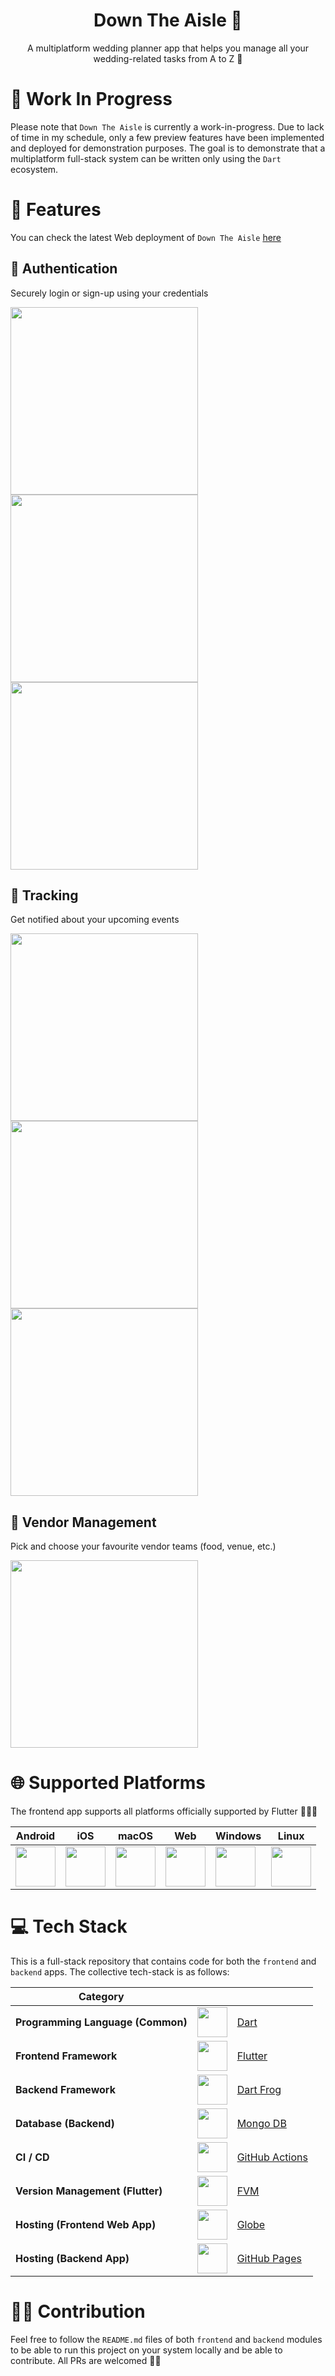 <h1 align="center">Down The Aisle 💍</h1>
<p align="center">A multiplatform wedding planner app that helps you manage all your wedding-related tasks from A to Z 💒</p>

# 🚧 Work In Progress

Please note that `Down The Aisle` is currently a work-in-progress. Due to lack of time in my schedule, only a few preview features have been implemented and deployed for demonstration purposes. The goal is to demonstrate that a multiplatform full-stack system can be written only using the `Dart` ecosystem.

# 🧐 Features

You can check the latest Web deployment of `Down The Aisle` [here](https://shubhamsinghshubham777.github.io/down_the_aisle/)

## 🔐 Authentication

Securely login or sign-up using your credentials

<img src="assets/app_auth_1.webp" width=300 /> <img src="assets/app_auth_2.webp" width=300 /> <img src="assets/app_auth_3.webp" width=300 />

## 🔔 Tracking

Get notified about your upcoming events

<img src="assets/app_home.webp" width=300 /> <img src="assets/app_top_sheet.webp" width=300 /> <img src="assets/app_dashboard.webp" width=300 />

## 🍕 Vendor Management

Pick and choose your favourite vendor teams (food, venue, etc.)

<img src="assets/app_vendors.webp" width=300 />

# 🌐 Supported Platforms

The frontend app supports all platforms officially supported by Flutter 🙌🏼🥳

| Android                                        | iOS                                          | macOS                                        | Web                                        | Windows                                        | Linux                                        |
|------------------------------------------------|----------------------------------------------|----------------------------------------------|--------------------------------------------|------------------------------------------------|----------------------------------------------|
| <img src="assets/logo_android.svg" width=64 /> | <img src="assets/logo_apple.svg" width=64 /> | <img src="assets/logo_apple.svg" width=64 /> | <img src="assets/logo_web.svg" width=64 /> | <img src="assets/logo_windows.svg" width=64 /> | <img src="assets/logo_linux.svg" width=64 /> |

# 💻 Tech Stack

This is a full-stack repository that contains code for both the `frontend` and `backend` apps. The collective tech-stack is as follows:

| Category                          |                                                    |                                                       |
|-----------------------------------|----------------------------------------------------|-------------------------------------------------------|
| **Programming Language (Common)** | <img src="assets/logo_dart.svg" width=48 />        | [Dart](https://dart.dev)                              |
| **Frontend Framework**            | <img src="assets/logo_flutter.svg" width=48 />     | [Flutter](https://flutter.dev)                        |
| **Backend Framework**             | <img src="assets/logo_dart_frog.svg" width=48 />   | [Dart Frog](https://dartfrog.vgv.dev)                 |
| **Database (Backend)**            | <img src="assets/logo_mongo_db.svg" width=48 />    | [Mongo DB](https://www.mongodb.com)                   |
| **CI / CD**                       | <img src="assets/logo_github.svg" width=48 />      | [GitHub Actions](https://github.com/features/actions) |
| **Version Management (Flutter)**  | <img src="assets/logo_fvm.svg" width=48 />         | [FVM](https://fvm.app)                                |
| **Hosting (Frontend Web App)**    | <img src="assets/logo_globe.svg" width=48 />       | [Globe](https://globe.dev)                            |
| **Hosting (Backend App)**         | <img src="assets/logo_github.svg" width=48 />      | [GitHub Pages](https://pages.github.com)              |

# 👨‍💻 Contribution

Feel free to follow the `README.md` files of both `frontend` and `backend` modules to be able to run this project on your system locally and be able to contribute. All PRs are welcomed 🙌🏼
